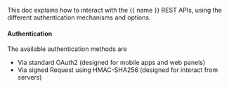 This doc explains how to interact with the {{ name }} REST APIs, using the different authentication mechanisms and options.


#### Authentication
The available authentication methods are

- Via standard OAuth2 (designed for mobile apps and web panels)
- Via signed Request using HMAC-SHA256 (designed for interact from servers)

<!-- #### For the commerce (services)
The services API has the following *features*

- Signed requests authentication (API keys)
- Sandbox/Test environment

The available payment services

- Paynet payment
- Halcash Send
- Bitcoin payment
- Faircoin payment
- Ethereum payment
- Creativecoin payment

#### For the user (wallet)
Wallet API options

- OAuth2 authentication
- Multi-currency wallet
- Send/Receive money to other Wallet users
- Exchange EUR/USD/MXN and cryto-currency support BTC/FAC/ETH/CREA
- Cash-In & Cash-Out via all the commerce methods, including crypto-crurrencies

#### For admins (management)
The management API features
- OAuth2 authentication
- Client management
- Services management
- Servers status
- User management
- Data analytics -->
